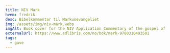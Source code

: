 ```yaml
---
title: NIV Mark
hvem: fredrik
desc: Bibelkommentar til Markusevangeliet
img: /assets/img/niv-mark.webp
imgAlt: Book cover for the NIV Application Commentary of the gospel of Mark
externalUrl: https://www.adlibris.com/no/bok/mark-9780310493501
tags:
  - gave
---
```

